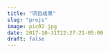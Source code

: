```yaml
---
title: "项目成果"
slug: "projs"
image: pic02.jpg
date: 2017-10-31T22:27:21-05:00
draft: false
---
```


<!-- My blogs about technology and lifestyle. -->